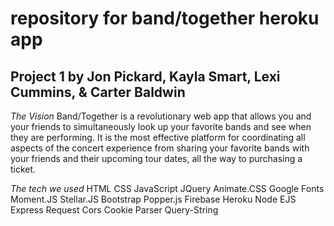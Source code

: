 # repository for band/together heroku app
## Project 1 by Jon Pickard, Kayla Smart, Lexi Cummins, & Carter Baldwin

*The Vision*
Band/Together is a revolutionary web app that allows you and your friends to simultaneously look up your favorite bands and see when they are performing. 
It is the most effective platform for coordinating all aspects of the concert experience from sharing your favorite bands with your friends and their upcoming tour dates, all the way to purchasing a ticket.

*The tech we used*
HTML
CSS
JavaScript
JQuery
Animate.CSS
Google Fonts
Moment.JS
Stellar.JS
Bootstrap
Popper.js
Firebase
Heroku
Node
EJS
Express
Request
Cors
Cookie Parser
Query-String
